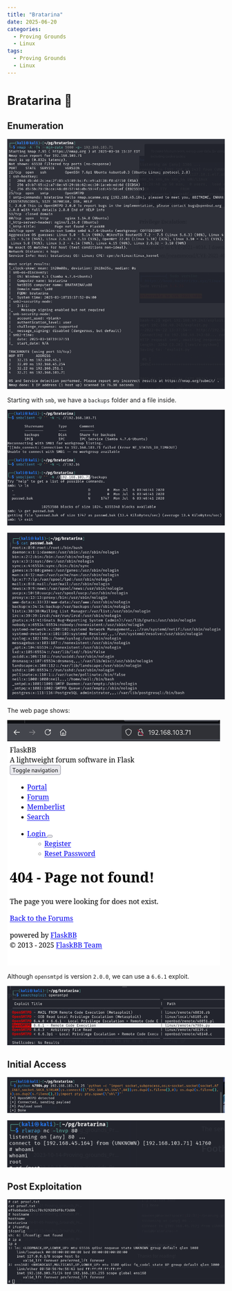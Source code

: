 ```yaml
---
title: "Bratarina"
date: 2025-06-20
categories:
  - Proving Grounds
  - Linux
tags:
  - Proving Grounds
  - Linux
---
```


# Bratarina 🔹
<!-- more -->

## Enumeration

![](../assets/Pasted%20image%2020250318203916.png)

Starting with `smb`, we have a `backups` folder and a file inside.

![](../assets/Pasted%20image%2020250318204555.png)

![](../assets/Pasted%20image%2020250318204623.png)

The web page shows:

![](../assets/Pasted%20image%2020250318204741.png)

Although `opensmtpd` is version `2.0.0`, we can use a `6.6.1` exploit.

![](../assets/Pasted%20image%2020250318214753.png)

## Initial Access

![](../assets/Pasted%20image%2020250318214839.png)

![](../assets/Pasted%20image%2020250318214851.png)

## Post Exploitation

![](../assets/Pasted%20image%2020250318214918.png)
